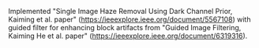 Implemented "Single Image Haze Removal Using Dark Channel Prior, Kaiming et al. paper" (https://ieeexplore.ieee.org/document/5567108) with guided filter for enhancing block artifacts from "Guided Image Filtering, Kaiming He et al. paper" (https://ieeexplore.ieee.org/document/6319316). 
